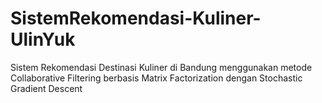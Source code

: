 # SistemRekomendasi-Kuliner-UlinYuk
Sistem Rekomendasi Destinasi Kuliner di Bandung menggunakan metode Collaborative Filtering berbasis Matrix Factorization dengan Stochastic Gradient Descent

